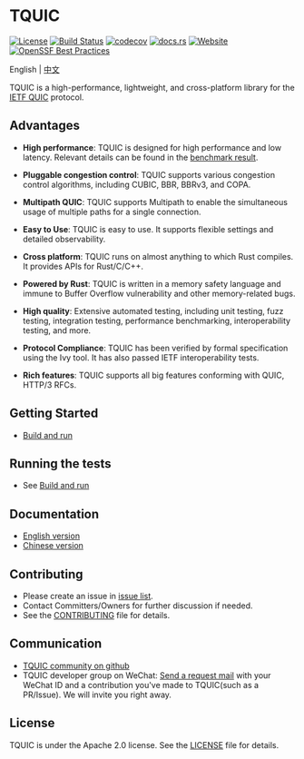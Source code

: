 # TQUIC

[![License](https://img.shields.io/badge/license-Apache%202.0-green)](https://github.com/Tencent/tquic/blob/develop/LICENSE)
[![Build Status](https://img.shields.io/github/actions/workflow/status/tencent/tquic/rust.yml)](https://github.com/Tencent/tquic/actions/workflows/rust.yml)
[![codecov](https://codecov.io/gh/tencent/tquic/graph/badge.svg)](https://codecov.io/gh/tencent/tquic)
[![docs.rs](https://docs.rs/tquic/badge.svg)](https://docs.rs/tquic)
[![Website](https://img.shields.io/website?url=https%3A%2F%2Ftquic.net&up_message=tquic.net)](https://tquic.net)
[![OpenSSF Best Practices](https://www.bestpractices.dev/projects/8010/badge)](https://www.bestpractices.dev/projects/8010)

English | [中文](README-CN.md)

TQUIC is a high-performance, lightweight, and cross-platform library for the [IETF QUIC](https://datatracker.ietf.org/wg/quic/about/) protocol. 


## Advantages

* **High performance**: TQUIC is designed for high performance and low latency. Relevant details can be found in the [benchmark result](https://tquic.net/docs/further_readings/benchmark).

* **Pluggable congestion control**: TQUIC supports various congestion control algorithms, including CUBIC, BBR, BBRv3, and COPA.

* **Multipath QUIC**: TQUIC supports Multipath to enable the simultaneous usage of multiple paths for a single connection.

* **Easy to Use**: TQUIC is easy to use. It supports flexible settings and detailed observability.

* **Cross platform**: TQUIC runs on almost anything to which Rust compiles. It provides APIs for Rust/C/C++.

* **Powered by Rust**: TQUIC is written in a memory safety language and immune to Buffer Overflow vulnerability and other memory-related bugs.

* **High quality**: Extensive automated testing, including unit testing, fuzz testing, integration testing, performance benchmarking, interoperability testing, and more.

* **Protocol Compliance**: TQUIC has been verified by formal specification using the Ivy tool. It has also passed IETF interoperability tests.

* **Rich features**: TQUIC supports all big features conforming with QUIC, HTTP/3 RFCs.


## Getting Started
- [Build and run](https://tquic.net/docs/getting_started/installation)


## Running the tests
- See [Build and run](https://tquic.net/docs/getting_started/installation)


## Documentation

- [English version](https://tquic.net/docs/intro)
- [Chinese version](https://tquic.net/zh/docs/intro)


## Contributing
- Please create an issue in [issue list](http://github.com/tencent/tquic/issues).
- Contact Committers/Owners for further discussion if needed.
- See the [CONTRIBUTING](https://tquic.net/docs/category/contributing/) file for details.


## Communication

- [TQUIC community on github](https://github.com/tencent/tquic/discussions)
- TQUIC developer group on WeChat: [Send a request mail](mailto:iyangsj@gmail.com) with your WeChat ID and a contribution you've made to TQUIC(such as a PR/Issue). We will invite you right away.


## License

TQUIC is under the Apache 2.0 license. See the [LICENSE](LICENSE) file for details.
